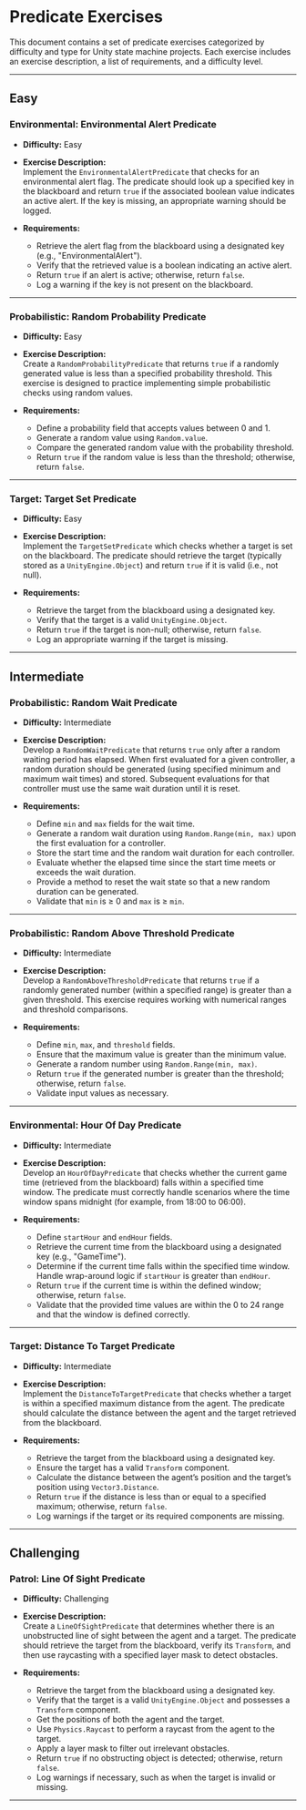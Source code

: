 # Predicate Exercises

This document contains a set of predicate exercises categorized by difficulty and type for Unity state machine projects. Each exercise includes an exercise description, a list of requirements, and a difficulty level.

---

## Easy

### Environmental: Environmental Alert Predicate

- **Difficulty:** Easy  
- **Exercise Description:**  
  Implement the `EnvironmentalAlertPredicate` that checks for an environmental alert flag. The predicate should look up a specified key in the blackboard and return `true` if the associated boolean value indicates an active alert. If the key is missing, an appropriate warning should be logged.

- **Requirements:**
  - Retrieve the alert flag from the blackboard using a designated key (e.g., "EnvironmentalAlert").
  - Verify that the retrieved value is a boolean indicating an active alert.
  - Return `true` if an alert is active; otherwise, return `false`.
  - Log a warning if the key is not present on the blackboard.

---

### Probabilistic: Random Probability Predicate

- **Difficulty:** Easy  
- **Exercise Description:**  
  Create a `RandomProbabilityPredicate` that returns `true` if a randomly generated value is less than a specified probability threshold. This exercise is designed to practice implementing simple probabilistic checks using random values.

- **Requirements:**
  - Define a probability field that accepts values between 0 and 1.
  - Generate a random value using `Random.value`.
  - Compare the generated random value with the probability threshold.
  - Return `true` if the random value is less than the threshold; otherwise, return `false`.

---

### Target: Target Set Predicate

- **Difficulty:** Easy  
- **Exercise Description:**  
  Implement the `TargetSetPredicate` which checks whether a target is set on the blackboard. The predicate should retrieve the target (typically stored as a `UnityEngine.Object`) and return `true` if it is valid (i.e., not null).

- **Requirements:**
  - Retrieve the target from the blackboard using a designated key.
  - Verify that the target is a valid `UnityEngine.Object`.
  - Return `true` if the target is non-null; otherwise, return `false`.
  - Log an appropriate warning if the target is missing.

---

## Intermediate

### Probabilistic: Random Wait Predicate

- **Difficulty:** Intermediate  
- **Exercise Description:**  
  Develop a `RandomWaitPredicate` that returns `true` only after a random waiting period has elapsed. When first evaluated for a given controller, a random duration should be generated (using specified minimum and maximum wait times) and stored. Subsequent evaluations for that controller must use the same wait duration until it is reset.

- **Requirements:**
  - Define `min` and `max` fields for the wait time.
  - Generate a random wait duration using `Random.Range(min, max)` upon the first evaluation for a controller.
  - Store the start time and the random wait duration for each controller.
  - Evaluate whether the elapsed time since the start time meets or exceeds the wait duration.
  - Provide a method to reset the wait state so that a new random duration can be generated.
  - Validate that `min` is ≥ 0 and `max` is ≥ `min`.

---

### Probabilistic: Random Above Threshold Predicate

- **Difficulty:** Intermediate  
- **Exercise Description:**  
  Develop a `RandomAboveThresholdPredicate` that returns `true` if a randomly generated number (within a specified range) is greater than a given threshold. This exercise requires working with numerical ranges and threshold comparisons.

- **Requirements:**
  - Define `min`, `max`, and `threshold` fields.
  - Ensure that the maximum value is greater than the minimum value.
  - Generate a random number using `Random.Range(min, max)`.
  - Return `true` if the generated number is greater than the threshold; otherwise, return `false`.
  - Validate input values as necessary.

---

### Environmental: Hour Of Day Predicate

- **Difficulty:** Intermediate  
- **Exercise Description:**  
  Develop an `HourOfDayPredicate` that checks whether the current game time (retrieved from the blackboard) falls within a specified time window. The predicate must correctly handle scenarios where the time window spans midnight (for example, from 18:00 to 06:00).

- **Requirements:**
  - Define `startHour` and `endHour` fields.
  - Retrieve the current time from the blackboard using a designated key (e.g., "GameTime").
  - Determine if the current time falls within the specified time window. Handle wrap-around logic if `startHour` is greater than `endHour`.
  - Return `true` if the current time is within the defined window; otherwise, return `false`.
  - Validate that the provided time values are within the 0 to 24 range and that the window is defined correctly.

---

### Target: Distance To Target Predicate

- **Difficulty:** Intermediate  
- **Exercise Description:**  
  Implement the `DistanceToTargetPredicate` that checks whether a target is within a specified maximum distance from the agent. The predicate should calculate the distance between the agent and the target retrieved from the blackboard.

- **Requirements:**
  - Retrieve the target from the blackboard using a designated key.
  - Ensure the target has a valid `Transform` component.
  - Calculate the distance between the agent’s position and the target’s position using `Vector3.Distance`.
  - Return `true` if the distance is less than or equal to a specified maximum; otherwise, return `false`.
  - Log warnings if the target or its required components are missing.

---

## Challenging

### Patrol: Line Of Sight Predicate

- **Difficulty:** Challenging  
- **Exercise Description:**  
  Create a `LineOfSightPredicate` that determines whether there is an unobstructed line of sight between the agent and a target. The predicate should retrieve the target from the blackboard, verify its `Transform`, and then use raycasting with a specified layer mask to detect obstacles.

- **Requirements:**
  - Retrieve the target from the blackboard using a designated key.
  - Verify that the target is a valid `UnityEngine.Object` and possesses a `Transform` component.
  - Get the positions of both the agent and the target.
  - Use `Physics.Raycast` to perform a raycast from the agent to the target.
  - Apply a layer mask to filter out irrelevant obstacles.
  - Return `true` if no obstructing object is detected; otherwise, return `false`.
  - Log warnings if necessary, such as when the target is invalid or missing.

---
